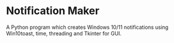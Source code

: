 # Notification Maker

A Python program which creates Windows 10/11 notifications using Win10toast, time, threading and Tkinter for GUI.
